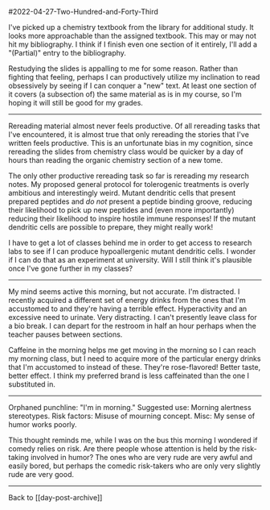 #2022-04-27-Two-Hundred-and-Forty-Third

I've picked up a chemistry textbook from the library for additional study.  It looks more approachable than the assigned textbook.  This may or may not hit my bibliography.  I think if I finish even one section of it entirely, I'll add a "(Partial)" entry to the bibliography.

Restudying the slides is appalling to me for some reason.  Rather than fighting that feeling, perhaps I can productively utilize my inclination to read obsessively by seeing if I can conquer a "new" text.  At least one section of it covers (a subsection of) the same material as is in my course, so I'm hoping it will still be good for my grades.

---
Rereading material almost never feels productive.  Of all rereading tasks that I've encountered, it is almost true that only rereading the stories that I've written feels productive.  This is an unfortunate bias in my cognition, since rereading the slides from chemistry class would be quicker by a day of hours than reading the organic chemistry section of a new tome.

The only other productive rereading task so far is rereading my research notes.  My proposed general protocol for tolerogenic treatments is overly ambitious and interestingly weird.  Mutant dendritic cells that present prepared peptides and *do not* present a peptide binding groove, reducing their likelihood to pick up new peptides and (even more importantly) reducing their likelihood to inspire hostile immune responses!  If the mutant dendritic cells are possible to prepare, they might really work!

I have to get a lot of classes behind me in order to get access to research labs to see if I can produce hypoallergenic mutant dendritic cells.  I wonder if I can do that as an experiment at university.  Will I still think it's plausible once I've gone further in my classes?

---
My mind seems active this morning, but not accurate.  I'm distracted.  I recently acquired a different set of energy drinks from the ones that I'm accustomed to and they're having a terrible effect.  Hyperactivity and an excessive need to urinate.  Very distracting.  I can't presently leave class for a bio break.  I can depart for the restroom in half an hour perhaps when the teacher pauses between sections.

Caffeine in the morning helps me get moving in the morning so I can reach my morning class, but I need to acquire more of the particular energy drinks that I'm accustomed to instead of these.  They're rose-flavored!  Better taste, better effect.  I think my preferred brand is less caffeinated than the one I substituted in.

---
Orphaned punchline:  "I'm in morning."  Suggested use: Morning alertness stereotypes.  Risk factors: Misuse of mourning concept.  Misc:  My sense of humor works poorly.

This thought reminds me, while I was on the bus this morning I wondered if comedy relies on risk.  Are there people whose attention is held by the risk-taking involved in humor?  The ones who are very rude are very awful and easily bored, but perhaps the comedic risk-takers who are only very slightly rude are very good.

---
Back to [[day-post-archive]]